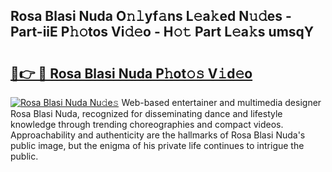 ## Rosa Blasi Nuda O𝚗𝚕yf𝚊ns L𝚎a𝚔ed N𝚞𝚍es - Part-iiE P𝚑𝚘tos Vi𝚍𝚎o - H𝚘𝚝 Part L𝚎a𝚔s umsqY

# <h2><a href="http://kf14zc.oniu.top/?m=Rosa+Blasi+Nuda">🔗👉 🔴 Rosa Blasi Nuda P𝚑ot𝚘𝚜 V𝚒d𝚎o</a></h2>

[![Rosa Blasi Nuda Nu𝚍e𝚜](https://i.imgur.com/0qMVB7G.gif)](http://kf14zc.oniu.top/?m=Rosa+Blasi+Nuda)
Web-based entertainer and multimedia designer Rosa Blasi Nuda, recognized for disseminating dance and lifestyle knowledge through trending choreographies and compact videos. Approachability and authenticity are the hallmarks of Rosa Blasi Nuda's public image, but the enigma of his private life continues to intrigue the public.  
